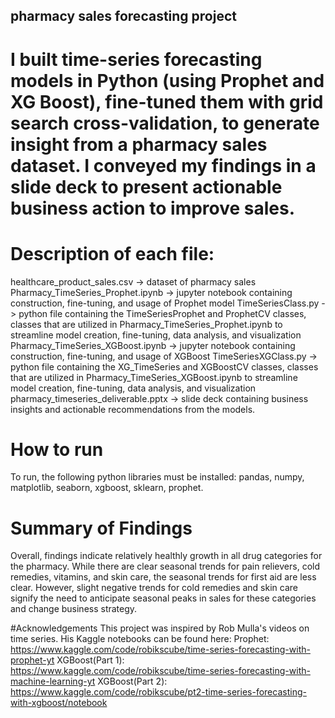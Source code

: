 ## pharmacy sales forecasting project

# I built time-series forecasting models in Python (using Prophet and XG Boost), fine-tuned them with grid search cross-validation, to generate insight from a pharmacy sales dataset. I conveyed my findings in a slide deck to present actionable business action to improve sales.
# Description of each file:
healthcare_product_sales.csv -> dataset of pharmacy sales
Pharmacy_TimeSeries_Prophet.ipynb -> jupyter notebook containing construction, fine-tuning, and usage of Prophet model
TimeSeriesClass.py -> python file containing the TimeSeriesProphet and ProphetCV classes, classes that are utilized in Pharmacy_TimeSeries_Prophet.ipynb to streamline model creation, fine-tuning, data analysis, and visualization
Pharmacy_TimeSeries_XGBoost.ipynb -> jupyter notebook containing construction, fine-tuning, and usage of XGBoost
TimeSeriesXGClass.py -> python file containing the XG_TimeSeries and XGBoostCV classes, classes that are utilized in Pharmacy_TimeSeries_XGBoost.ipynb to streamline model creation, fine-tuning, data analysis, and visualization
pharmacy_timeseries_deliverable.pptx -> slide deck containing business insights and actionable recommendations from the models.
# How to run
To run, the following python libraries must be installed: pandas, numpy, matplotlib, seaborn, xgboost, sklearn, prophet. 

# Summary of Findings
Overall, findings indicate relatively healthly growth in all drug categories for the pharmacy. While there are clear seasonal trends for pain relievers, cold remedies, vitamins, and skin care, the seasonal trends for first aid are less clear. However, slight negative trends for cold remedies and skin care signify the need to anticipate seasonal peaks in sales for these categories and change business strategy.

#Acknowledgements
This project was inspired by Rob Mulla's videos on time series. His Kaggle notebooks can be found here:
Prophet: https://www.kaggle.com/code/robikscube/time-series-forecasting-with-prophet-yt
XGBoost(Part 1): https://www.kaggle.com/code/robikscube/time-series-forecasting-with-machine-learning-yt
XGBoost(Part 2): https://www.kaggle.com/code/robikscube/pt2-time-series-forecasting-with-xgboost/notebook

